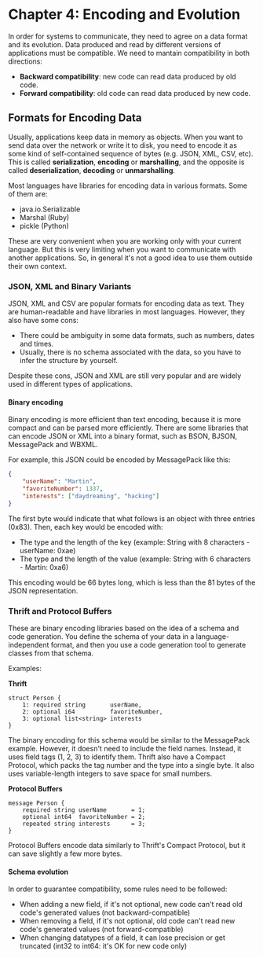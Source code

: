 # Chapter 4: Encoding and Evolution

In order for systems to communicate, they need to agree on a data format and its evolution.
Data produced and read by different versions of applications must be compatible. We need to mantain compatibility
in both directions:

- **Backward compatibility**: new code can read data produced by old code.
- **Forward compatibility**: old code can read data produced by new code.

## Formats for Encoding Data

Usually, applications keep data in memory as objects. When you want to send data over the network or write it to disk,
you need to encode it as some kind of self-contained sequence of bytes (e.g. JSON, XML, CSV, etc). This is called
**serialization**, **encoding** or **marshalling**, and the opposite is called **deserialization**, **decoding** or 
**unmarshalling**.

Most languages have libraries for encoding data in various formats. Some of them are:
- java.io.Serializable
- Marshal (Ruby)
- pickle (Python)

These are very convenient when you are working only with your current language. But this is very limiting when you
want to communicate with another applications. So, in general it's not a good idea to use them outside their own
context.

### JSON, XML and Binary Variants

JSON, XML and CSV are popular formats for encoding data as text. They are human-readable and have libraries in most
languages. However, they also have some cons:
- There could be ambiguity in some data formats, such as numbers, dates and times.
- Usually, there is no schema associated with the data, so you have to infer the structure by yourself.

Despite these cons, JSON and XML are still very popular and are widely used in different types of applications.

#### Binary encoding

Binary encoding is more efficient than text encoding, because it is more compact and can be parsed more efficiently.
There are some libraries that can encode JSON or XML into a binary format, such as BSON, BJSON, MessagePack and WBXML.

For example, this JSON could be encoded by MessagePack like this:
```json
{
    "userName": "Martin",
    "favoriteNumber": 1337,
    "interests": ["daydreaming", "hacking"]
}
```
The first byte would indicate that what follows is an object with three entries (0x83). Then, each key would be encoded with:
- The type and the length of the key (example: String with 8 characters - userName: 0xae)
- The type and the length of the value (example: String with 6 characters - Martin: 0xa6)

This encoding would be 66 bytes long, which is less than the 81 bytes of the JSON representation.

### Thrift and Protocol Buffers

These are binary encoding libraries based on the idea of a schema and code generation. You define the schema of your
data in a language-independent format, and then you use a code generation tool to generate classes from that schema.

Examples:

**Thrift**
```
struct Person {
    1: required string       userName,
    2: optional i64          favoriteNumber,
    3: optional list<string> interests
}
```

The binary encoding for this schema would be similar to the MessagePack example. However, it doesn't need to include
the field names. Instead, it uses field tags (1, 2, 3) to identify them. Thrift also have a Compact Protocol, which
packs the tag number and the type into a single byte. It also uses variable-length integers to save space for small
numbers.

**Protocol Buffers**
```
message Person {
    required string userName       = 1;
    optional int64  favoriteNumber = 2;
    repeated string interests      = 3;
}
```

Protocol Buffers encode data similarly to Thrift's Compact Protocol, but it can save slightly a few more bytes.

#### Schema evolution

In order to guarantee compatibility, some rules need to be followed:
- When adding a new field, if it's not optional, new code can't read old code's generated values (not backward-compatible)
- When removing a field, if it's not optional, old code can't read new code's generated values (not forward-compatible)
- When changing datatypes of a field, it can lose precision or get truncated (int32 to int64: it's OK for new code only)